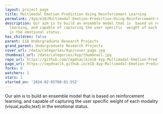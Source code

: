 ```yaml
---
layout: project_page
title: Multimodal Emotion Prediction Using Reinforcement Learning
permalink: /4yp/e18/Multimodal-Emotion-Prediction-Using-Reinforcement-Learning/
description: Our aim is to build an ensemble model that is  based on reinforcement
  learning, and capable of capturing the user specific  weight of each modality (visual,audio,text)
  in the emotional status.
has_children: false
parent: E18 Undergraduate Research Projects
grand_parent: Undergraduate Research Projects
cover_url: /data/categories/4yp/cover_page.jpg
thumbnail_url: /data/categories/4yp/thumbnail.jpg
repo_url: https://github.com/cepdnaclk/e18-4yp-Multimodal-Emotion-Prediction-Using-Reinforcement-Learning
page_url: https://cepdnaclk.github.io/e18-4yp-Multimodal-Emotion-Prediction-Using-Reinforcement-Learning
forks: 0
watchers: 1
stars: 1
started_on: '2024-02-05T08:01:55Z'
---
```


Our aim is to build an ensemble model that is  based on reinforcement learning, and capable of capturing the user specific  weight of each modality (visual,audio,text) in the emotional status.